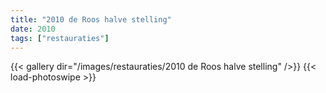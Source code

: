 ```yaml
---
title: "2010 de Roos halve stelling"
date: 2010
tags: ["restauraties"]
---
```


{{< gallery dir="/images/restauraties/2010 de Roos halve stelling" />}}
{{< load-photoswipe >}}